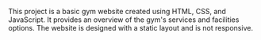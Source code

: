 This project is a basic gym website created using HTML, CSS, and JavaScript. It provides an overview of the gym's services  and facilities options. The website is designed with a static layout and is not responsive.
